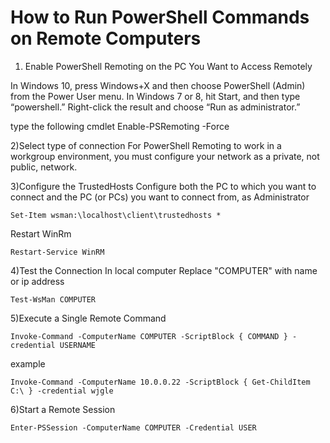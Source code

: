 # How to Run PowerShell Commands on Remote Computers

1) Enable PowerShell Remoting on the PC You Want to Access Remotely

In Windows 10, press Windows+X and then choose PowerShell (Admin) from the Power User menu.
In Windows 7 or 8, hit Start, and then type “powershell.” Right-click the result and choose “Run as administrator.”

type the following cmdlet
    Enable-PSRemoting -Force

2)Select type of connection
For PowerShell Remoting to work in a workgroup environment, you must configure your network as a private, not public, network.

3)Configure the TrustedHosts
Configure both the PC to which you want to connect and the PC (or PCs) you want to connect from, as Administrator

    Set-Item wsman:\localhost\client\trustedhosts *

Restart WinRm

    Restart-Service WinRM

4)Test the Connection
In local computer Replace "COMPUTER" with name or ip address

    Test-WsMan COMPUTER

5)Execute a Single Remote Command

    Invoke-Command -ComputerName COMPUTER -ScriptBlock { COMMAND } -credential USERNAME

example

    Invoke-Command -ComputerName 10.0.0.22 -ScriptBlock { Get-ChildItem C:\ } -credential wjgle

6)Start a Remote Session

    Enter-PSSession -ComputerName COMPUTER -Credential USER